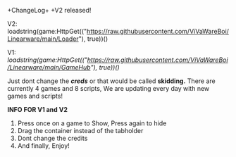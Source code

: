 +ChangeLog+
+V2 released!

V2:
loadstring(game:HttpGet(("https://raw.githubusercontent.com/ViVaWareBoi/Linearware/main/Loader"), true))()



V1:
*loadstring(game:HttpGet(("https://raw.githubusercontent.com/ViVaWareBoi/Linearware/main/GameHub"), true))()*

Just dont change the ***creds*** or that would be called **skidding.**
There are currently 4 games and 8 scripts, We are updating every day with new games and scripts!

****INFO FOR V1 and V2****

1. Press once on a game to Show, Press again to hide
2. Drag the container instead of the tabholder
3. Dont change the credits
4. And finally, Enjoy!
